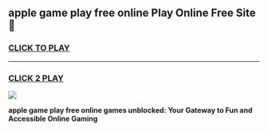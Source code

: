
## apple game play free online Play Online Free Site 👋
<h3>
<a href="https://download.freeplayer.one?title=apple_game_play_free_online&ref=21F">CLICK TO PLAY</a></h3>
<hr>

<h3>
<a href="https://download.freeplayer.one?title=apple_game_play_free_online&ref=21F">CLICK 2 PLAY</a>
  
</h3>

<a href="https://download.freeplayer.one?title=apple_game_play_free_online&ref=21F"><img src="https://cdnb.artstation.com/p/assets/images/images/032/539/853/original/anto-thomas-button-gif.gif"></a>


**apple game play free online games unblocked: Your Gateway to Fun and Accessible Online Gaming**
